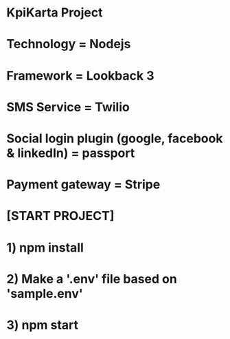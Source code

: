 # KpiKarta Project

# Technology = Nodejs
# Framework = Lookback 3
# SMS Service = Twilio
# Social login plugin (google, facebook & linkedIn) = passport
# Payment gateway = Stripe

# [START PROJECT]
# 1) npm install
# 2) Make a '.env' file based on 'sample.env'
# 3) npm start
